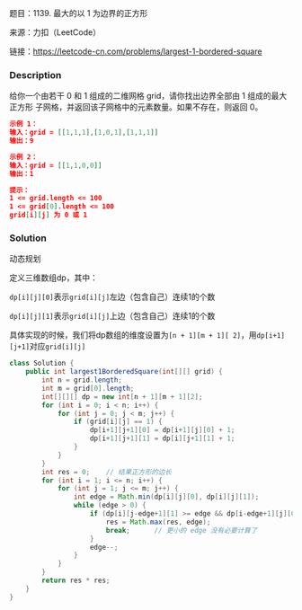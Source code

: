 题目：1139. 最大的以 1 为边界的正方形

来源：力扣（LeetCode）

链接：https://leetcode-cn.com/problems/largest-1-bordered-square


### Description

给你一个由若干 0 和 1 组成的二维网格 grid，请你找出边界全部由 1 组成的最大 正方形 子网格，并返回该子网格中的元素数量。如果不存在，则返回 0。

 ```json
 示例 1：
 输入：grid = [[1,1,1],[1,0,1],[1,1,1]]
 输出：9
 
 示例 2：
 输入：grid = [[1,1,0,0]]
 输出：1
 
 提示：
 1 <= grid.length <= 100
 1 <= grid[0].length <= 100
 grid[i][j] 为 0 或 1
 ```



### Solution

动态规划

定义三维数组dp，其中：

`dp[i][j][0]`表示`grid[i][j]`左边（包含自己）连续1的个数

`dp[i][j][1]`表示`grid[i][j]`上边（包含自己）连续1的个数

具体实现的时候，我们将dp数组的维度设置为`[n + 1][m + 1][ 2]`，用`dp[i+1][j+1]`对应`grid[i][j]`

```java
class Solution {
    public int largest1BorderedSquare(int[][] grid) {
        int n = grid.length;
        int m = grid[0].length;
        int[][][] dp = new int[n + 1][m + 1][2];
        for (int i = 0; i < n; i++) {
            for (int j = 0; j < m; j++) {
                if (grid[i][j] == 1) {
                    dp[i+1][j+1][0] = dp[i+1][j][0] + 1;
                    dp[i+1][j+1][1] = dp[i][j+1][1] + 1;
                }
            }
        }
        int res = 0;    // 结果正方形的边长
        for (int i = 1; i <= n; i++) {
            for (int j = 1; j <= m; j++) {
                int edge = Math.min(dp[i][j][0], dp[i][j][1]);
                while (edge > 0) {
                    if (dp[i][j-edge+1][1] >= edge && dp[i-edge+1][j][0] >= edge) {
                        res = Math.max(res, edge);
                        break;      // 更小的 edge 没有必要计算了
                    }
                    edge--;
                }
            }
        }
        return res * res;
    }
}
```

